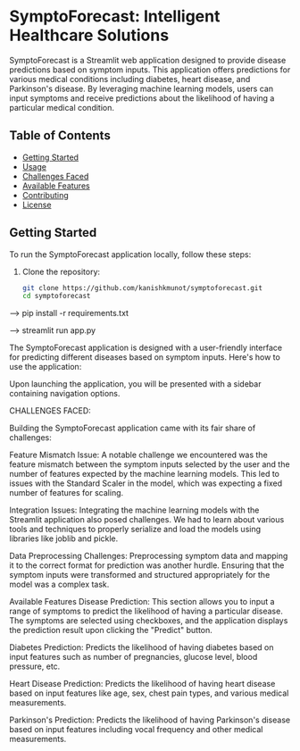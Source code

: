 # SymptoForecast: Intelligent Healthcare Solutions

SymptoForecast is a Streamlit web application designed to provide disease predictions based on symptom inputs. This application offers predictions for various medical conditions including diabetes, heart disease, and Parkinson's disease. By leveraging machine learning models, users can input symptoms and receive predictions about the likelihood of having a particular medical condition.

## Table of Contents

- [Getting Started](#getting-started)
- [Usage](#usage)
- [Challenges Faced](#challenges-faced)
- [Available Features](#available-features)
- [Contributing](#contributing)
- [License](#license)

## Getting Started

To run the SymptoForecast application locally, follow these steps:

1. Clone the repository:
   ```bash
   git clone https://github.com/kanishkmunot/symptoforecast.git
   cd symptoforecast

--> pip install -r requirements.txt

--> streamlit run app.py

The SymptoForecast application is designed with a user-friendly interface for predicting different diseases based on symptom inputs. Here's how to use the application:

Upon launching the application, you will be presented with a sidebar containing navigation options.


CHALLENGES FACED:

Building the SymptoForecast application came with its fair share of challenges:

Feature Mismatch Issue: A notable challenge we encountered was the feature mismatch between the symptom inputs selected by the user and the number of features expected by the machine learning models. This led to issues with the Standard Scaler in the model, which was expecting a fixed number of features for scaling.

Integration Issues: Integrating the machine learning models with the Streamlit application also posed challenges. We had to learn about various tools and techniques to properly serialize and load the models using libraries like joblib and pickle.

Data Preprocessing Challenges: Preprocessing symptom data and mapping it to the correct format for prediction was another hurdle. Ensuring that the symptom inputs were transformed and structured appropriately for the model was a complex task.

Available Features
Disease Prediction: This section allows you to input a range of symptoms to predict the likelihood of having a particular disease. The symptoms are selected using checkboxes, and the application displays the prediction result upon clicking the "Predict" button.

Diabetes Prediction: Predicts the likelihood of having diabetes based on input features such as number of pregnancies, glucose level, blood pressure, etc.

Heart Disease Prediction: Predicts the likelihood of having heart disease based on input features like age, sex, chest pain types, and various medical measurements.

Parkinson's Prediction: Predicts the likelihood of having Parkinson's disease based on input features including vocal frequency and other medical measurements.